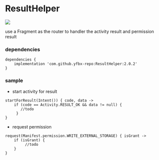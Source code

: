 # ResultHelper
[![](https://img.shields.io/badge/release-2.0.2-blue.svg)](https://github.com/yfbx-repo/ResultHelper/releases)

use a Fragment as the router to handler the activity result and permission result

### dependencies
```
dependencies {
    implementation 'com.github.yfbx-repo:ResultHelper:2.0.2'
}
```    

### sample

- start activity for result
```
startForResult(Intent()) { code, data ->
    if (code == Activity.RESULT_OK && data != null) {
       //todo
     }
}
```

- request permission
```
request(Manifest.permission.WRITE_EXTERNAL_STORAGE) { isGrant ->
    if (isGrant) {
         //todo
    }
}
```
